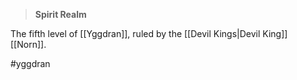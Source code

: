 >**Spirit Realm**

The fifth level of [[Yggdran]], ruled by the [[Devil Kings|Devil King]] [[Norn]].

#yggdran 